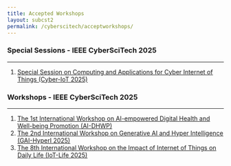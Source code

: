 ```yaml
---
title: Accepted Workshops 
layout: subcst2
permalink: /cyberscitech/acceptworkshops/
---
```



<h3>Special Sessions - IEEE CyberSciTech 2025</h3>
<hr>
<ol>
<li><a href="/2025/assets/files/ws-ss/cst/CyberIC2025_CFP.pdf" target="_new"><u>Special Session on Computing and Applications for Cyber Internet of Things (Cyber-IoT 2025)</u></a></li>
</ol>

<h3>Workshops - IEEE CyberSciTech 2025</h3>
<hr/>
<ol>
<li><a href="/2025/assets/files/ws-ss/cst/AI-DHWP2025_CFP.pdf" target="_new"><u>The 1st International Workshop on AI-empowered Digital Health and Well-being Promotion (AI-DHWP)</u></a></li>

<li><a href="https://gai-hyperi.github.io/" target="_new"><u>The 2nd International Workshop on Generative AI and Hyper Intelligence (GAI-HyperI 2025)</u></a></li>

<li><a href="/2025/assets/files/ws-ss/cst/IOT-LIFE2025_CFP.pdf" target="_new"><u>The 8th International Workshop on the Impact of Internet of Things on Daily Life (IoT-Life 2025)</u></a></li>
</ol>